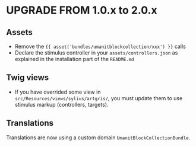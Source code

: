 UPGRADE FROM 1.0.x to 2.0.x
===========================

Assets
------

* Remove the `{{ asset('bundles/umanitblockcollection/xxx') }}` calls
* Declare the stimulus controller in your `assets/controllers.json` as explained in the installation part of
  the `README.md`

Twig views
----------

* If you have overrided some view in `src/Resources/views/sylius/artgris/`, you must update them to use stimulus markup
  (controllers, targets).

Translations
------------

Translations are now using a custom domain `UmanitBlockCollectionBundle`.
